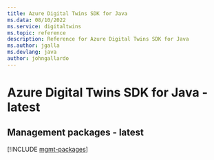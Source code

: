 ```yaml
---
title: Azure Digital Twins SDK for Java
ms.data: 08/10/2022
ms.service: digitaltwins
ms.topic: reference
description: Reference for Azure Digital Twins SDK for Java
ms.author: jgalla
ms.devlang: java
author: johngallardo
---
```

# Azure Digital Twins SDK for Java - latest

## Management packages - latest
[!INCLUDE [mgmt-packages](digital-twins-mgmt-index.md)]